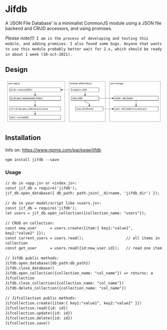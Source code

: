 # Jifdb

A 'JSON File Database' is a minimalist CommonJS module using a JSON file backend and CRUD accessors, and using promises.

_Please note(!):_ `I am in the process of developing and testing this module, and adding promises. I also found some bugs. Anyone that wants to use this module probably better wait for 2.x, which should be ready in about 1 week (18-oct-2021).`

## Design

![Jifdb-design](Jifdb-design-v1.0.svg)

## Installation

Info on: https://www.npmjs.com/package/jifdb

```
npm install jifdb --save
```

### Usage

```
// do in <app.js> or <index.js>:
const jif_db = require('jifdb');
jif_db.open_database({ db_path: path.join(__dirname, 'jifdb_dir') });

// do in your model/script like <users.js>:
const jif_db = require('jifdb');
let users = jif_db.open_collection({collection_name: "users"});

// CRUD on collection:
const new_user      = users.create({item:{ key1:"value1", key2:"value2" }});
const current_users = users.read();                   // all items in collection
const get_user      = users.read({id:new_user.id});   // read one item

// Jifdb public methods:
Jifdb.open_database({db_path:db_path})
Jifdb.close_database()
Jifdb.open_collection({collection_name: "col_name"}) => returns: a Jifcollection
Jifdb.close_collection({collection_name: "col_name"})
Jifdb.delete_collection({collection_name: "col_name"})

// Jifcollection public methods:
Jifcollection.create({item:{ key1:"value1", key2:"value2" }})
Jifcollection.read({id: id})
Jifcollection.update({id: id})
Jifcollection.delete({id: id})
Jifcollection.save()
```
